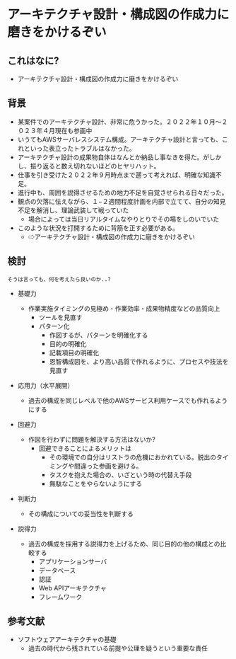 # アーキテクチャ設計・構成図の作成力に磨きをかけるぞい

## これはなに?

- アーキテクチャ設計・構成図の作成力に磨きをかけるぞい

## 背景

- 某案件でのアーキテクチャ設計、非常に危うかった。２０２２年１０月〜２０２３年４月現在も参画中
- いうてもAWSサーバレスシステム構成。アーキテクチャ設計と言っても、これといった表立ったトラブルはなかった。
- アーキテクチャ設計の成果物自体はなんとか納品し事なきを得た。がしかし、振り返ると数え切れないほどのヒヤリハット。
- 仕事を引き受けた２０２２年９月時点まで遡って考えれば、明確な知識不足。
- 進行中も、周囲を説得させるための地力不足を自覚させられる日々だった。
- 観点の欠落に怯えながら、１−２週間程度計画を内部で立てて、自分の知見不足を解消し、理論武装して戦っていた
  - 場合によっては当日リアルタイムなやりとりでその場をしのいでいた
- このような状況を打開するために背筋を正す必要がある。
  - ⇨アーキテクチャ設計・構成図の作成力に磨きをかけるぞい

## 検討

`そうは言っても、何を考えたら良いのか..?`

- 基礎力
  - 作業実施タイミングの見極め・作業効率・成果物精度などの品質向上
    - ツールを見直す
    - パターン化
      - 作図するが、パターンを明確化する
      - 目的の明確化
      - 記載項目の明確化
      - 恩智構成図を、より高い品質で作れるように、プロセスや技法を見直す

- 応用力（水平展開）
  - 過去の構成を同じレベルで他のAWSサービス利用ケースでも作れるようにする

- 回避力
  - 作図を行わずに問題を解決する方法はないか?
    - 回避できることによるメリットは
      - その環境での自分はリストラの危機におかれている。脱出のタイミングや間違った参画を避ける。
      - タスクを抱えた場合の、いざという時の代替え手段
      - 無駄なことをやらないようにする

- 判断力
  - その構成についての妥当性を判断する

- 説得力
  - 過去の構成を採用する説得力を上げるため、同じ目的の他の構成との比較する
    - アプリケーションサーバ
    - データベース
    - 認証
    - Web APIアーキテクチャ
    - フレームワーク

## 参考文献

- ソフトウェアアーキテクチャの基礎
  - 過去の時代から残されている前提や公理を疑うという重要な責任

